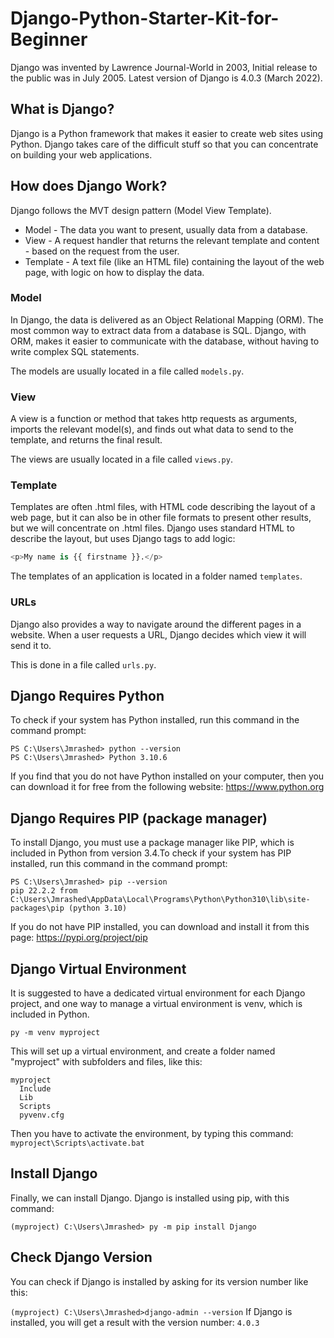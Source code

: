 # Django-Python-Starter-Kit-for-Beginner

Django was invented by Lawrence Journal-World in 2003, Initial release to the public was in July 2005. Latest version of Django is 4.0.3 (March 2022).

## What is Django?

Django is a Python framework that makes it easier to create web sites using Python. Django takes care of the difficult stuff so that you can concentrate on building your web applications.

## How does Django Work?

Django follows the MVT design pattern (Model View Template).

- Model - The data you want to present, usually data from a database.
- View - A request handler that returns the relevant template and content - based on the request from the user.
- Template - A text file (like an HTML file) containing the layout of the web page, with logic on how to display the data.

### Model

In Django, the data is delivered as an Object Relational Mapping (ORM). The most common way to extract data from a database is SQL. Django, with ORM, makes it easier to communicate with the database, without having to write complex SQL statements.

The models are usually located in a file called `models.py`.

### View

A view is a function or method that takes http requests as arguments, imports the relevant model(s), and finds out what data to send to the template, and returns the final result.

The views are usually located in a file called `views.py`.

### Template

Templates are often .html files, with HTML code describing the layout of a web page, but it can also be in other file formats to present other results, but we will concentrate on .html files.
Django uses standard HTML to describe the layout, but uses Django tags to add logic:

```python
<p>My name is {{ firstname }}.</p>
```

The templates of an application is located in a folder named `templates`.

### URLs

Django also provides a way to navigate around the different pages in a website. When a user requests a URL, Django decides which view it will send it to.

This is done in a file called `urls.py`.

## Django Requires Python

To check if your system has Python installed, run this command in the command prompt:

```
PS C:\Users\Jmrashed> python --version
PS C:\Users\Jmrashed> Python 3.10.6
```

If you find that you do not have Python installed on your computer, then you can download it for free from the following website: https://www.python.org

## Django Requires PIP (package manager)

To install Django, you must use a package manager like PIP, which is included in Python from version 3.4.To check if your system has PIP installed, run this command in the command prompt:

```
PS C:\Users\Jmrashed> pip --version
pip 22.2.2 from C:\Users\Jmrashed\AppData\Local\Programs\Python\Python310\lib\site-packages\pip (python 3.10)
```

If you do not have PIP installed, you can download and install it from this page: https://pypi.org/project/pip

## Django Virtual Environment

It is suggested to have a dedicated virtual environment for each Django project, and one way to manage a virtual environment is venv, which is included in Python.

`py -m venv myproject`

This will set up a virtual environment, and create a folder named "myproject" with subfolders and files, like this:

```
myproject
  Include
  Lib
  Scripts
  pyvenv.cfg
```

Then you have to activate the environment, by typing this command:
`myproject\Scripts\activate.bat`

## Install Django

Finally, we can install Django. Django is installed using pip, with this command:

`(myproject) C:\Users\Jmrashed> py -m pip install Django`

## Check Django Version

You can check if Django is installed by asking for its version number like this:

`(myproject) C:\Users\Jmrashed>django-admin --version`
If Django is installed, you will get a result with the version number:
`4.0.3`

